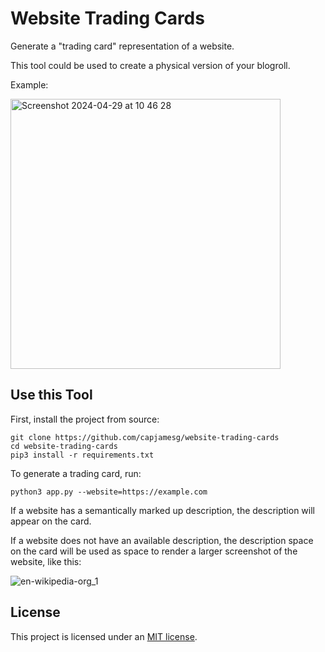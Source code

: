 # Website Trading Cards

Generate a "trading card" representation of a website.

This tool could be used to create a physical version of your blogroll.

Example:

<img width="432" alt="Screenshot 2024-04-29 at 10 46 28" src="https://github.com/capjamesg/website-trading-cards/assets/37276661/6fb66dfe-973c-4a14-bb57-a67a5a37fe86">

## Use this Tool

First, install the project from source:

```
git clone https://github.com/capjamesg/website-trading-cards
cd website-trading-cards
pip3 install -r requirements.txt
```

To generate a trading card, run:

```
python3 app.py --website=https://example.com
```

If a website has a semantically marked up description, the description will appear on the card.

If a website does not have an available description, the description space on the card will be used as space to render a larger screenshot of the website, like this:

![en-wikipedia-org_1](https://github.com/capjamesg/website-trading-cards/assets/37276661/07e039db-89ce-441c-8be9-59ee34add1aa)

## License

This project is licensed under an [MIT license](LICENSE).
